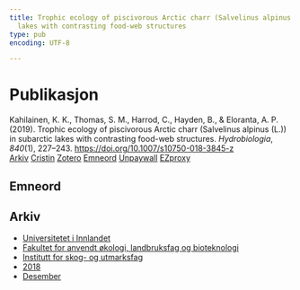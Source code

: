```yaml
---
title: Trophic ecology of piscivorous Arctic charr (Salvelinus alpinus (L.)) in subarctic
  lakes with contrasting food-web structures
type: pub
encoding: UTF-8

---
```

<h1>Publikasjon</h1>
<article id="csl-bib-container-XKY7LLMG" class="csl-bib-container">
  <div class="csl-bib-body"> <div class="csl-entry">Kahilainen, K. K., Thomas, S. M., Harrod, C., Hayden, B., &#38; Eloranta, A. P. (2019). Trophic ecology of piscivorous Arctic charr (Salvelinus alpinus (L.)) in subarctic lakes with contrasting food-web structures. <i>Hydrobiologia</i>, <i>840</i>(1), 227–243. <a href="https://doi.org/10.1007/s10750-018-3845-z">https://doi.org/10.1007/s10750-018-3845-z</a></div> </div>
  <div class="csl-bib-buttons">
    <a href="#taxonomy-article-XKY7LLMG" alt="archive" class="csl-bib-button">Arkiv</a>
    <a href="https://app.cristin.no/results/show.jsf?id=1638761" alt="Cristin" class="csl-bib-button">Cristin</a>
    <a href="http://zotero.org/groups/5881554/items/XKY7LLMG" alt="Zotero" class="csl-bib-button">Zotero</a>
    <a href="#keywords-article-XKY7LLMG" alt="keywords" class="csl-bib-button">Emneord</a>
    <a href="https://jyx.jyu.fi/bitstream/123456789/66491/2/Kahilainen_etal_Minor_REVISION_clean.pdf" alt="Unpaywall" class="csl-bib-button">Unpaywall</a>
    <a href="https://jyx.jyu.fi/bitstream/123456789/66491/2/Kahilainen_etal_Minor_REVISION_clean.pdf" alt="EZproxy" class="csl-bib-button">EZproxy</a>
  </div>
  <div id="csl-bib-meta-container-XKY7LLMG"></div>
</article>
<div id="csl-bib-meta-XKY7LLMG" class="csl-bib-meta">
  <article id="keywords-article-XKY7LLMG" class="keywords-article">
    <h1>Emneord</h1>
    
  </article>
  <article id="taxonomy-article-XKY7LLMG" class="taxonomy-article">
    <h1>Arkiv</h1>
    <ul>
      <li><a href="{{< params subfolder >}}nn/archive/?key=3DCRN523">Universitetet i Innlandet</a></li>
      <li><a href="{{< params subfolder >}}nn/archive/?key=T77LXH6D">Fakultet for anvendt økologi, landbruksfag og bioteknologi</a></li>
      <li><a href="{{< params subfolder >}}nn/archive/?key=7TRARPE3">Institutt for skog- og utmarksfag</a></li>
      <li><a href="{{< params subfolder >}}nn/archive/?key=YEV4VALG">2018</a></li>
      <li><a href="{{< params subfolder >}}nn/archive/?key=JPM4ALFW">Desember</a></li>
    </ul>
  </article>
</div>
